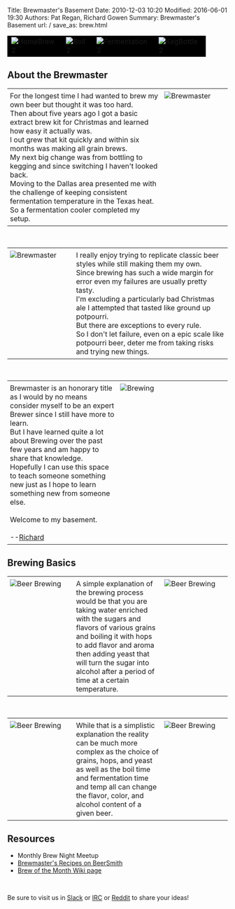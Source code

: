 Title: Brewmaster's Basement
Date: 2010-12-03 10:20
Modified: 2016-06-01 19:30
Authors: Pat Regan, Richard Gowen
Summary: Brewmaster's Basement
url: /
save_as: brew.html

<table style="width: 90%; border: 0px solid #000000; background-color: #000000;" cellspacing="0" cellpadding="0" align="center">
<tbody>
<tr>
<td style="border: 1px solid #000000; background-color: #000000;"><img src="{filename}/images/HomeBrew2.jpg" alt="HomeBrew2" style="display: block; margin-left: auto; margin-right: auto;" /></td>
<td style="border: 1px solid #000000; background-color: #000000;"><img src="{filename}/images/Boil2.jpg" alt="Boil2" style="display: block; margin-left: auto; margin-right: auto;" /></td>
<td style="border: 1px solid #000000; background-color: #000000;"><img src="{filename}/images/Fermentation2.jpg" alt="Fermentation2" style="display: block; margin-left: auto; margin-right: auto;" /></td>
<td style="border: 1px solid #000000; background-color: #000000;"><img src="{filename}/images/KegBottle2.jpg" alt="KegBottle2" style="display: block; margin-left: auto; margin-right: auto;" /></td>
</tr>
</tbody>
</table>

## About the Brewmaster

<table style="width: 100%;" align="center">
<tbody><tr><td style="width: 70%; vertical-align: top; padding: 6px;">
For the longest time I had wanted to brew my own beer but thought it was too hard. <br>
Then about five years ago I got a basic extract brew kit for Christmas and learned how easy it actually was. <br>
I out grew that kit quickly and within six months was making all grain brews. <br>
My next big change was from bottling to kegging and since switching I haven&#39;t looked back. <br>
Moving to the Dallas area presented me with the challenge of keeping consistent fermentation temperature in the Texas heat. <br>
So a fermentation cooler completed my setup.
</td><td style="width: 30%; vertical-align: top; padding: 6px;">
<img src="{filename}/images/Brewmaster2.jpg" alt="Brewmaster" style="display: block; margin-left: auto; margin-right: auto;" />
</td></tr>
</tbody></table>

&nbsp;

<table style="width: 100%;" align="center">
<tbody><tr><td style="width: 30%; vertical-align: top; padding: 6px;">
<img src="{filename}/images/Brewmaster1.jpg" alt="Brewmaster" style="display: block; margin-left: auto; margin-right: auto;" />
</td><td style="width: 70%; vertical-align: top; padding: 6px;">
I really enjoy trying to replicate classic beer styles while still making them my own. <br>
Since brewing has such a wide margin for error even my failures are usually pretty tasty. <br>
I&#39;m excluding a particularly bad Christmas ale I attempted that tasted like ground up potpourri. <br>
But there are exceptions to every rule. <br>
So I don&#39;t let failure, even on a epic scale like potpourri beer, deter me from taking risks and trying new things.
</td></tr>
</tbody></table>

&nbsp;

<table style="width: 100%;" align="center">
<tbody><tr><td style="width: 50%; vertical-align: top; padding: 6px;">
Brewmaster is an honorary title as I would by no means consider myself to be an expert Brewer since I still have more to learn. <br>
But I have learned quite a lot about Brewing over the past few years and am happy to share that knowledge. <br>
Hopefully I can use this space to teach someone something new just as I hope to learn something new from someone else. <br>
<br>
Welcome to my basement. <br>
<br>
--<a href="mailto:richard@thelab.ms">Richard</a>
</td><td style="width: 50%; vertical-align: top; padding: 6px;">
<img src="{filename}/images/TheLab-BeerBrewing.jpg" alt="Brewing" style="display: block; margin-left: auto; margin-right: auto;" />
</td></tr>
</tbody></table>

## Brewing Basics

<table style="width: 100%;" align="center">
<tbody><tr><td style="width: 30%; vertical-align: top; padding: 6px;">
<img src="{filename}/images/BeerBrewing1small.jpg" alt="Beer Brewing" style="display: block; margin-left: auto; margin-right: auto;" />
</td><td style="width: 40%; vertical-align: top; padding: 6px;">
A simple explanation of the brewing process would be that you are taking water enriched with the sugars and flavors of various grains and boiling it with hops to add flavor and aroma then adding yeast that will turn the sugar into alcohol after a period of time at a certain temperature.
</td><td style="width: 30%; vertical-align: top; padding: 6px;">
<img src="{filename}/images/BeerBrewing2small.jpg" alt="Beer Brewing" style="display: block; margin-left: auto; margin-right: auto;" />
</td></tr>
</tbody></table>

&nbsp;

<table style="width: 100%;" align="center">
<tbody><tr><td style="width: 30%; vertical-align: top; padding: 6px;">
<img src="{filename}/images/BeerBrewing3small.jpg" alt="Beer Brewing" style="display: block; margin-left: auto; margin-right: auto;" />
</td><td style="width: 40%; vertical-align: top; padding: 6px;">
While that is a simplistic explanation the reality can be much more complex as the choice of grains, hops, and yeast as well as the boil time and fermentation time and temp all can change the flavor, color, and alcohol content of a given beer.
</td><td style="width: 30%; vertical-align: top; padding: 6px;">
<img src="{filename}/images/BeerBrewing4small.jpg" alt="Beer Brewing" style="display: block; margin-left: auto; margin-right: auto;" />
</td></tr>
</tbody></table>

## Resources

* Monthly Brew Night Meetup
* [Brewmaster&#39;s Recipes on BeerSmith](http://beersmithrecipes.com/viewuser/8509/gowenrw)
* [Brew of the Month Wiki page](https://old.thelab.ms/wiki/index.php/Brew_Of_The_Month)

&nbsp;

Be sure to visit us in [Slack](https://thelab.slack.com) or [IRC](https://kiwiirc.com/client/irc.freenode.org/?nick=TheLabGuest|?&theme=cli#thelab.ms) or [Reddit](http://www.reddit.com/r/TheLab_ms/) to share your ideas!

